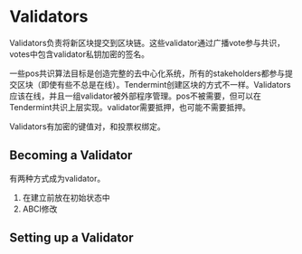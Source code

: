 # Validators

Validators负责将新区块提交到区块链。这些validator通过广播vote参与共识，votes中包含validator私钥加密的签名。

一些pos共识算法目标是创造完整的去中心化系统，所有的stakeholders都参与提交区块（即使有些不总是在线）。Tendermint创建区块的方式不一样。Validators应该在线，并且一组validator被外部程序管理。pos不被需要，但可以在Tendermint共识上层实现。validator需要抵押，也可能不需要抵押。

Validators有加密的键值对，和投票权绑定。

## Becoming a Validator

有两种方式成为validator。

1. 在建立前放在初始状态中
2. ABCI修改

## Setting up a Validator

























